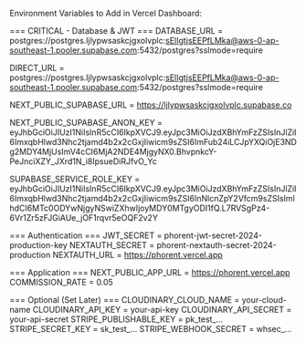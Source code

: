 Environment Variables to Add in Vercel Dashboard:

=== CRITICAL - Database & JWT ===
DATABASE_URL = postgres://postgres.ljlypwsaskcjgxolvplc:sElIgtjsEEPfLMka@aws-0-ap-southeast-1.pooler.supabase.com:5432/postgres?sslmode=require

DIRECT_URL = postgres://postgres.ljlypwsaskcjgxolvplc:sElIgtjsEEPfLMka@aws-0-ap-southeast-1.pooler.supabase.com:5432/postgres?sslmode=require

NEXT_PUBLIC_SUPABASE_URL = https://ljlypwsaskcjgxolvplc.supabase.co

NEXT_PUBLIC_SUPABASE_ANON_KEY = eyJhbGciOiJIUzI1NiIsInR5cCI6IkpXVCJ9.eyJpc3MiOiJzdXBhYmFzZSIsInJlZiI6ImxqbHlwd3Nhc2tjamd4b2x2cGxjIiwicm9sZSI6ImFub24iLCJpYXQiOjE3NDg2MDY4MjUsImV4cCI6MjA2NDE4MjgyNX0.BhvpnkcY-PeJnciXZY_JXrd1N_i8IpsueDiRJfvO_Yc

SUPABASE_SERVICE_ROLE_KEY = eyJhbGciOiJIUzI1NiIsInR5cCI6IkpXVCJ9.eyJpc3MiOiJzdXBhYmFzZSIsInJlZiI6ImxqbHlwd3Nhc2tjamd4b2x2cGxjIiwicm9sZSI6InNlcnZpY2Vfcm9sZSIsImlhdCI6MTc0ODYwNjgyNSwiZXhwIjoyMDY0MTgyODI1fQ.L7RVSgPz4-6Vr1Zr5zFJGiAUe_jOF1rqvr5eOQF2v2Y

=== Authentication ===
JWT_SECRET = phorent-jwt-secret-2024-production-key
NEXTAUTH_SECRET = phorent-nextauth-secret-2024-production
NEXTAUTH_URL = https://phorent.vercel.app

=== Application ===
NEXT_PUBLIC_APP_URL = https://phorent.vercel.app
COMMISSION_RATE = 0.05

=== Optional (Set Later) ===
CLOUDINARY_CLOUD_NAME = your-cloud-name
CLOUDINARY_API_KEY = your-api-key
CLOUDINARY_API_SECRET = your-api-secret
STRIPE_PUBLISHABLE_KEY = pk_test_...
STRIPE_SECRET_KEY = sk_test_...
STRIPE_WEBHOOK_SECRET = whsec_...
